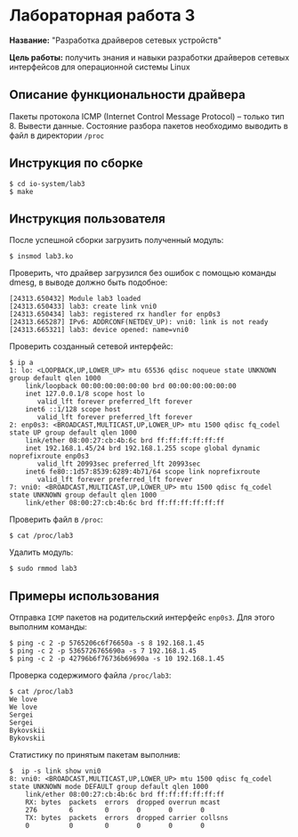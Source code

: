 # Лабораторная работа 3

**Название:** "Разработка драйверов сетевых устройств"

**Цель работы:** получить знания и навыки разработки драйверов сетевых интерфейсов для операционной системы Linux

## Описание функциональности драйвера

Пакеты протокола ICMP (Internet Control Message Protocol) – только тип 8. Вывести данные. 
Состояние разбора пакетов необходимо выводить в файл в директории `/proc`

## Инструкция по сборке

```shell
$ cd io-system/lab3
$ make
```

## Инструкция пользователя

После успешной сборки загрузить полученный модуль:
```shell
$ insmod lab3.ko
```

Проверить, что драйвер загрузился без ошибок с помощью команды dmesg, в выводе должно быть подобное:
```shell
[24313.650432] Module lab3 loaded
[24313.650433] lab3: create link vni0
[24313.650434] lab3: registered rx handler for enp0s3
[24313.665287] IPv6: ADDRCONF(NETDEV_UP): vni0: link is not ready
[24313.665321] lab3: device opened: name=vni0
```

Проверить созданный сетевой интерфейс:
```
$ ip a
1: lo: <LOOPBACK,UP,LOWER_UP> mtu 65536 qdisc noqueue state UNKNOWN group default qlen 1000
    link/loopback 00:00:00:00:00:00 brd 00:00:00:00:00:00
    inet 127.0.0.1/8 scope host lo
       valid_lft forever preferred_lft forever
    inet6 ::1/128 scope host
       valid_lft forever preferred_lft forever
2: enp0s3: <BROADCAST,MULTICAST,UP,LOWER_UP> mtu 1500 qdisc fq_codel state UP group default qlen 1000
    link/ether 08:00:27:cb:4b:6c brd ff:ff:ff:ff:ff:ff
    inet 192.168.1.45/24 brd 192.168.1.255 scope global dynamic noprefixroute enp0s3
       valid_lft 20993sec preferred_lft 20993sec
    inet6 fe80::1d57:8539:6289:4b71/64 scope link noprefixroute
       valid_lft forever preferred_lft forever
7: vni0: <BROADCAST,MULTICAST,UP,LOWER_UP> mtu 1500 qdisc fq_codel state UNKNOWN group default qlen 1000
    link/ether 08:00:27:cb:4b:6c brd ff:ff:ff:ff:ff:ff
```

Проверить файл в `/proc`:
```shell
$ cat /proc/lab3
```

Удалить модуль:
```shell
$ sudo rmmod lab3
```


## Примеры использования

Отправка `ICMP` пакетов на родительский интерфейс `enp0s3`. Для этого выполним команды:
```shell
$ ping -c 2 -p 5765206c6f76650a -s 8 192.168.1.45
$ ping -c 2 -p 5365726765690a -s 7 192.168.1.45
$ ping -c 2 -p 42796b6f76736b69690a -s 10 192.168.1.45
```

Проверка содержимого файла `/proc/lab3`:
```
$ cat /proc/lab3
We love
We love
Sergei
Sergei
Bykovskii
Bykovskii
```

Cтатистику по принятым пакетам выполнив:
```
$  ip -s link show vni0
8: vni0: <BROADCAST,MULTICAST,UP,LOWER_UP> mtu 1500 qdisc fq_codel state UNKNOWN mode DEFAULT group default qlen 1000
    link/ether 08:00:27:cb:4b:6c brd ff:ff:ff:ff:ff:ff
    RX: bytes  packets  errors  dropped overrun mcast
    276        6        0       0       0       0
    TX: bytes  packets  errors  dropped carrier collsns
    0          0        0       0       0       0

```

